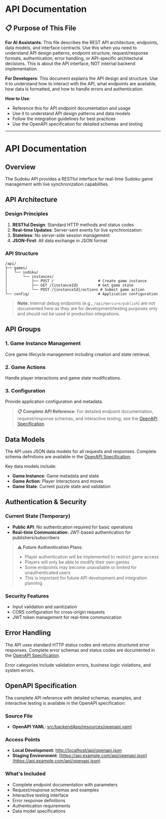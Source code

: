 # API Documentation

## 📋 Purpose of This File

**For AI Assistants**: This file describes the REST API architecture, endpoints, data models, and interface contracts. Use this when you need to understand API design patterns, endpoint structure, request/response formats, authentication, error handling, or API-specific architectural decisions. This is about the API interface, NOT internal backend implementation.

**For Developers**: This document explains the API design and structure. Use it to understand how to interact with the API, what endpoints are available, how data is formatted, and how to handle errors and authentication.

**How to Use**:
- Reference this for API endpoint documentation and usage
- Use it to understand API design patterns and data models
- Follow the integration guidelines for best practices
- Use the OpenAPI specification for detailed schemas and testing

---

# API Documentation

## Overview

The Sudoku API provides a RESTful interface for real-time Sudoku game management with live synchronization capabilities.

## API Architecture

### Design Principles

1. **RESTful Design**: Standard HTTP methods and status codes
2. **Real-time Updates**: Server-sent events for live synchronization
3. **Stateless**: No server-side session management
4. **JSON-First**: All data exchange in JSON format

### API Structure

```
/api/
├── games/
│   └── sudoku/
│       └── instances/
│           ├── POST /                    # Create game instance
│           ├── GET /{instanceId}         # Get game state
│           └── POST /{instanceId}/actions # Submit game action
└── config/                               # Application configuration
```

> **Note**: Internal debug endpoints (e.g., `/api/mercure/publish`) are not documented here as they are for development/testing purposes only and should not be used in production integrations.

## API Groups

### 1. Game Instance Management
Core game lifecycle management including creation and state retrieval.

### 2. Game Actions
Handle player interactions and game state modifications.

### 3. Configuration
Provide application configuration and metadata.

> **📋 Complete API Reference**: For detailed endpoint documentation, request/response schemas, and interactive testing, see the [OpenAPI Specification](#openapi-specification).

## Data Models

The API uses JSON data models for all requests and responses. Complete schema definitions are available in the [OpenAPI Specification](#openapi-specification).

Key data models include:
- **Game Instance**: Game metadata and state
- **Game Action**: Player interactions and moves
- **Game State**: Current puzzle state and validation

## Authentication & Security

### Current State (Temporary)
- **Public API**: No authentication required for basic operations
- **Real-time Communication**: JWT-based authentication for publishers/subscribers

> **⚠️ Future Authentication Plans**: 
> - Player authentication will be implemented to restrict game access
> - Players will only be able to modify their own games
> - Some endpoints may become unavailable or limited for unauthenticated users
> - This is important for future API development and integration planning

### Security Features
- Input validation and sanitization
- CORS configuration for cross-origin requests
- JWT token management for real-time communication

## Error Handling

The API uses standard HTTP status codes and returns structured error responses. Complete error schemas and status codes are documented in the [OpenAPI Specification](#openapi-specification).

Error categories include validation errors, business logic violations, and system errors.

## OpenAPI Specification

The complete API reference with detailed schemas, examples, and interactive testing is available in the OpenAPI specification:

### Source File
- **OpenAPI YAML**: [src/backendApp/resources/openapi.yaml](../src/backendApp/resources/openapi.yaml)

### Access Points
- **Local Development**: [http://localhost/api/openapi.json](http://localhost/api/openapi.json)
- **Staging Environment**: [https://api.example.com/api/openapi.json](https://api.example.com/api/openapi.json)

### What's Included
- Complete endpoint documentation with parameters
- Request/response schemas and examples
- Interactive testing interface
- Error response definitions
- Authentication requirements
- Data model specifications 